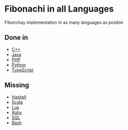 # Fibonachi in all Languages

Fibonchay implementation in as many languages as posible

## Done in

* [C++](fib.cpp)
* [Java](fib.java)
* [PHP](fib.php)
* [Python](fib.py)
* [TypeScript](fib.ts)

## Missing

* [Haskell](fib.hs)
* [Scala]()
* [Lua](fib.lua)
* [Ruby](fib.ru)
* [SQL](fib.sql)
* [Bash](fib.sh)